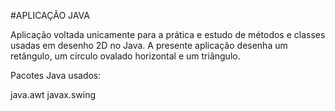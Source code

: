 #APLICAÇÃO JAVA

Aplicação voltada unicamente para a prática e estudo de métodos e classes usadas em desenho 2D no Java.
A presente aplicação desenha um retângulo, um círculo ovalado horizontal e um triângulo.

Pacotes Java usados: 

java.awt
javax.swing 